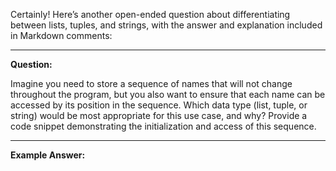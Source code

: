 Certainly! Here’s another open-ended question about differentiating between lists, tuples, and strings, with the answer and explanation included in Markdown comments:

---

**Question:**

Imagine you need to store a sequence of names that will not change throughout the program, but you also want to ensure that each name can be accessed by its position in the sequence. Which data type (list, tuple, or string) would be most appropriate for this use case, and why? Provide a code snippet demonstrating the initialization and access of this sequence.

---

**Example Answer:**

<!--
**Answer:**

For a sequence of names that will not change throughout the program, a tuple is the most appropriate data type. This is because tuples are immutable, ensuring that the sequence remains unchanged and allowing efficient access by position.

Here’s a code snippet demonstrating the initialization and access of this sequence using a tuple:

```python
names = ("Alice", "Bob", "Charlie", "Diana")
print(names[1])  # Output: Bob
```

**Explanation:**

- **Tuples** are suitable here because they are immutable, which means the sequence of names cannot be altered once created. This ensures data integrity and reflects that the sequence is intended to be constant.
- **Lists** could also be used, but they are mutable, allowing modifications which are not necessary in this case. If the sequence is meant to stay constant, a tuple is preferable for clarity and safety.
- **Strings** are not appropriate for this use case because they are not designed to hold multiple, distinct elements like names in a sequence. Strings are used for sequences of characters, not for heterogeneous collections of items.

Using a tuple helps to explicitly convey the intent that the sequence should not be modified.
-->